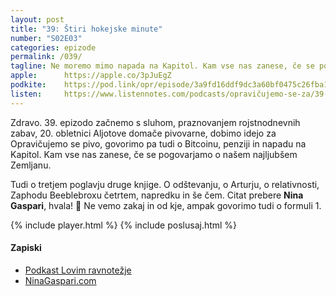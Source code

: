 ```yaml
---
layout: post
title: "39: Štiri hokejske minute"
number: "S02E03"
categories: epizode
permalink: /039/
tagline: Ne moremo mimo napada na Kapitol. Kam vse nas zanese, če se pogovarjamo o Elonu Musku. O odštevanju, o Arturju, o relativnosti, Zaphodu Beeblebroxu IV, F1, napredku, ... Citat prebere Nina Gaspari.
apple:		https://apple.co/3pJuEgZ
podkite:	https://pod.link/opr/episode/3a9fd16ddf9dc3a60bf0475c26fba1e4
listen:		https://www.listennotes.com/podcasts/opravičujemo-se-za/39-štiri-hokejske-minute-_x4OFWnIYGS/embed/
---
```


Zdravo. 39. epizodo začnemo s sluhom, praznovanjem rojstnodnevnih zabav, 20. obletnici Aljotove domače pivovarne, dobimo idejo za Opravičujemo se pivo, govorimo pa tudi o Bitcoinu, penziji in napadu na Kapitol. Kam vse nas zanese, če se pogovarjamo o našem najljubšem Zemljanu. 

Tudi o tretjem poglavju druge knjige. O odštevanju, o Arturju, o relativnosti, Zaphodu Beeblebroxu četrtem, napredku in še čem. Citat prebere **Nina Gaspari**, hvala! 🙏 Ne vemo zakaj in od kje, ampak govorimo tudi o formuli 1. 

{% include player.html %}
{% include poslusaj.html %}

#### Zapiski

- [Podkast Lovim ravnotežje](https://podcasts.apple.com/us/podcast/lovim-ravnote%C5%BEje/id1488492687)
- [NinaGaspari.com](https://ninagaspari.com/)
